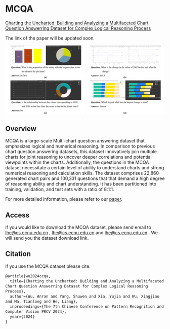 # MCQA
[Charting the Uncharted: Building and Analyzing a Multifaceted Chart Question Answerring Dataset for Complex Logical Reasoning Process](#)

The link of the paper will be updated soon.

![MCQA](./MCQA.png)



## Overview

MCQA is a large-scale Multi-chart question answering dataset that emphasizes logical and numerical reasoning. In comparison to previous chart question answering datasets, this dataset innovatively join multiple charts for joint reasoning to uncover deeper correlations and potential viewpoints within the charts. Additionally, the questions in the MCQA dataset necessitate a certain level of ability to understand charts and strong numerical reasoning and calculation skills. The dataset comprises 22,860 generated chart pairs and 100,331 questions that that demand a high degree of reasoning ability and chart understanding.  It has been partitioned into training, validation, and test sets with a ratio of 8:1:1.

For more detailed information, please refer to our [paper](#).



## Access

If you would like to download the MCQA dataset, please send email to lhe@cs.ecnu.edu.cn , lhe@cs.ecnu.edu.cn and lhe@cs.ecnu.edu.cn . We will send you the dataset download link.



## Citation

If you use the MCQA dataset please cite:

```
@article{wu2024ccqa,
  title={Charting the Uncharted: Building and Analyzing a Multifaceted Chart Question Answerring Dataset for Complex Logical Reasoning Process},
  author={Wu, Anran and Yang, Shuwen and Xia, Yujia and Wu, Xingjiao and Ma, Tianlong and He, Liang},
  inproceedings={The 7th Chinese Conference on Pattern Recognition and Computer Vision PRCV 2024},
  year={2024}
}
```
